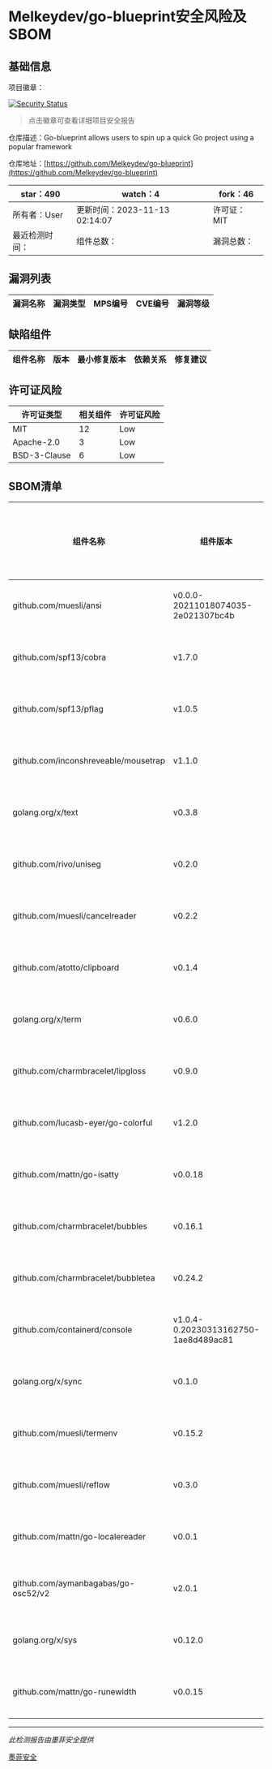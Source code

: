 # Melkeydev/go-blueprint安全风险及SBOM

## 基础信息

项目徽章：

[![Security Status](https://www.murphysec.com/platform3/v31/badge/1723766449598062592.svg)](https://www.murphysec.com/console/report/1723766449463844864/1723766449598062592)

> 点击徽章可查看详细项目安全报告

仓库描述：Go-blueprint allows users to spin up a quick Go project using a popular framework

仓库地址：[https://github.com/Melkeydev/go-blueprint](https://github.com/Melkeydev/go-blueprint)

| star：490 | watch：4 | fork：46 |
| ----------- | -------------- | ------------ |
| 所有者：User | 更新时间：2023-11-13 02:14:07 | 许可证：MIT |
| 最近检测时间： | 组件总数： | 漏洞总数： |




## 漏洞列表

| 漏洞名称 | 漏洞类型 | MPS编号 | CVE编号 | 漏洞等级 |
| ------- | ------ | ------- | ------ | ----- |





## 缺陷组件

| 组件名称 | 版本 | 最小修复版本 | 依赖关系 | 修复建议 |
| -------- | ---- | ------------ | -------- | -------- |





## 许可证风险

| 许可证类型 | 相关组件 | 许可证风险 |
| ---------- | -------- | ---------- |
|MIT|12|Low|
|Apache-2.0|3|Low|
|BSD-3-Clause|6|Low|




## SBOM清单

| 组件名称 | 组件版本 | 是否直接依赖 | 仓库 |
| -------- | -------- | ------------ | ---- |
|github.com/muesli/ansi|v0.0.0-20211018074035-2e021307bc4b|间接依赖|go|
|github.com/spf13/cobra|v1.7.0|直接依赖|go|
|github.com/spf13/pflag|v1.0.5|间接依赖|go|
|github.com/inconshreveable/mousetrap|v1.1.0|间接依赖|go|
|golang.org/x/text|v0.3.8|间接依赖|go|
|github.com/rivo/uniseg|v0.2.0|间接依赖|go|
|github.com/muesli/cancelreader|v0.2.2|间接依赖|go|
|github.com/atotto/clipboard|v0.1.4|间接依赖|go|
|golang.org/x/term|v0.6.0|间接依赖|go|
|github.com/charmbracelet/lipgloss|v0.9.0|直接依赖|go|
|github.com/lucasb-eyer/go-colorful|v1.2.0|间接依赖|go|
|github.com/mattn/go-isatty|v0.0.18|间接依赖|go|
|github.com/charmbracelet/bubbles|v0.16.1|直接依赖|go|
|github.com/charmbracelet/bubbletea|v0.24.2|直接依赖|go|
|github.com/containerd/console|v1.0.4-0.20230313162750-1ae8d489ac81|间接依赖|go|
|golang.org/x/sync|v0.1.0|间接依赖|go|
|github.com/muesli/termenv|v0.15.2|间接依赖|go|
|github.com/muesli/reflow|v0.3.0|间接依赖|go|
|github.com/mattn/go-localereader|v0.0.1|间接依赖|go|
|github.com/aymanbagabas/go-osc52/v2|v2.0.1|间接依赖|go|
|golang.org/x/sys|v0.12.0|间接依赖|go|
|github.com/mattn/go-runewidth|v0.0.15|间接依赖|go|


------

*此检测报告由墨菲安全提供*

[墨菲安全](www.murphysec.com)